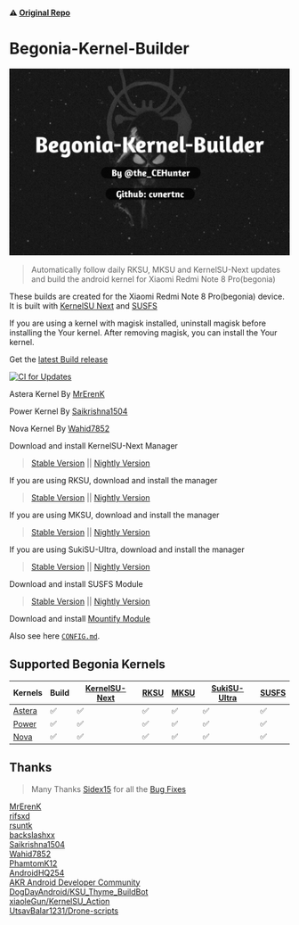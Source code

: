 #### ⚠️ [Original Repo](https://github.com/PhamtomK12/Android-Kernel-Builder)
# Begonia-Kernel-Builder
![Artifacts](./.assets/aboutphoto.jpg)

> Automatically follow daily RKSU, MKSU and KernelSU-Next updates and build the android kernel for Xiaomi Redmi Note 8 Pro(begonia)

These builds are created for the Xiaomi Redmi Note 8 Pro(begonia) device. It is built with [KernelSU Next](https://github.com/KernelSU-Next/KernelSU-Next) and [SUSFS](https://gitlab.com/simonpunk/susfs4ksu)

If you are using a kernel with magisk installed, uninstall magisk before installing the Your kernel. After removing magisk, you can install the Your kernel.

Get the [latest Build release](https://github.com/cvnertnc/Begonia-Kernel-Builder/releases/latest)

[![CI for Updates](https://github.com/cvnertnc/Begonia-Kernel-Builder/actions/workflows/ci.yml/badge.svg?event=workflow_dispatch)](https://github.com/cvnertnc/Begonia-Kernel-Builder/actions/workflows/ci.yml)

Astera Kernel By [MrErenK](https://github.com/MrErenK)

Power Kernel By [Saikrishna1504](https://github.com/Saikrishna1504/kernel_xiaomi_mt6785)

Nova Kernel By [Wahid7852](https://github.com/Wahid7852)

Download and install KernelSU-Next Manager
> [Stable Version](https://github.com/KernelSU-Next/KernelSU-Next/releases/latest) || [Nightly Version](https://nightly.link/KernelSU-Next/KernelSU-Next/workflows/build-manager/next/manager)

If you are using RKSU, download and install the manager
> [Stable Version](https://github.com/rsuntk/kernelsu/releases/latest) || [Nightly Version](https://nightly.link/rsuntk/KernelSU/workflows/build-manager/main)

If you are using MKSU, download and install the manager
> [Stable Version](https://github.com/backslashxx/KernelSU/releases/latest) || [Nightly Version](https://nightly.link/backslashxx/KernelSU/workflows/build-manager/magic)

If you are using SukiSU-Ultra, download and install the manager
> [Stable Version](https://github.com/ShirkNeko/SukiSU-Ultra/releases/latest) || [Nightly Version](https://nightly.link/ShirkNeko/SukiSU-Ultra/workflows/build-manager/main)

Download and install SUSFS Module
> [Stable Version](https://github.com/sidex15/susfs4ksu-module/releases/latest) || [Nightly Version](https://nightly.link/sidex15/susfs4ksu-module/workflows/build/v1.5.2+)

Download and install [Mountify Module](https://github.com/backslashxx/mountify/releases/latest)

Also see here [`CONFIG.md`](./CONFIG.md).

## Supported Begonia Kernels    
| Kernels | Build | [KernelSU-Next](https://github.com/KernelSU-Next/KernelSU-Next) | [RKSU](https://github.com/rsuntk/kernelsu) | [MKSU](https://github.com/backslashxx/KernelSU) | [SukiSU-Ultra](https://github.com/ShirkNeko/SukiSU-Ultra) | [SUSFS](https://gitlab.com/simonpunk/susfs4ksu) |    
|---------|-------|--------------|----------|----------|------------------------|-------|    
| [Astera](https://github.com/xiaomi-begonia-dev/android_kernel_xiaomi_mt6785) | ✅ | ✅ | ✅ | ✅ | ✅ | ✅ |    
| [Power](https://github.com/Saikrishna1504/kernel_xiaomi_mt6785) | ✅ | ✅ | ✅ | ✅ | ✅ | ✅ |    
| [Nova](https://github.com/Nova-Kernels/kernel_xiaomi_mt6785) | ✅ | ✅ | ✅ | ✅ | ✅ | ✅ |

## Thanks
  
> Many Thanks [Sidex15](https://github.com/sidex15) for all the [Bug Fixes](https://github.com/cvnertnc/Begonia-Kernel-Builder/commit/a6aad58fa292b0fab54199ab4f982c286b35cb6d)

[MrErenK](https://github.com/MrErenK)  
[rifsxd](https://github.com/rifsxd)  
[rsuntk](https://github.com/rsuntk)  
[backslashxx](https://github.com/backslashxx)  
[Saikrishna1504](https://github.com/Saikrishna1504)  
[Wahid7852](https://github.com/Wahid7852)  
[PhamtomK12](https://github.com/PhamtomK12)  
[AndroidHQ254](https://github.com/AndroidHQ254)  
[AKR Android Developer Community](https://www.akr-developers.com/)  
[DogDayAndroid/KSU_Thyme_BuildBot](https://github.com/DogDayAndroid/KSU_Thyme_BuildBot)  
[xiaoleGun/KernelSU_Action](https://github.com/xiaoleGun/KernelSU_Action)  
[UtsavBalar1231/Drone-scripts](https://github.com/UtsavBalar1231/Drone-scripts)  
